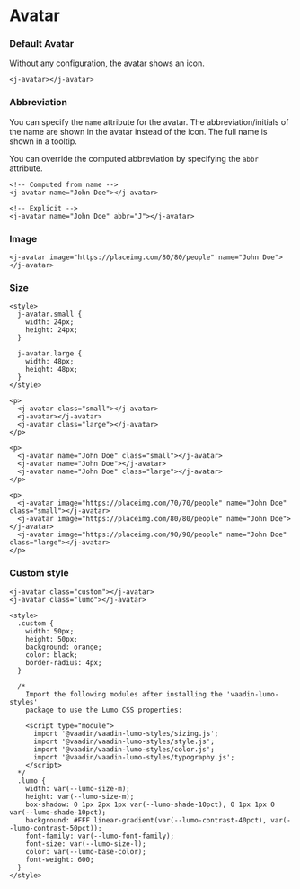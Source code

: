 # Avatar

### Default Avatar

Without any configuration, the avatar shows an icon.

```html,live
<j-avatar></j-avatar>
```

### Abbreviation

You can specify the `name` attribute for the avatar. The abbreviation/initials of the name are shown in the avatar instead of the icon. The full name is shown in a tooltip.

You can override the computed abbreviation by specifying the `abbr` attribute.

```html,live
<!-- Computed from name -->
<j-avatar name="John Doe"></j-avatar>

<!-- Explicit -->
<j-avatar name="John Doe" abbr="J"></j-avatar>
```

### Image

```html,live
<j-avatar image="https://placeimg.com/80/80/people" name="John Doe"></j-avatar>
```

### Size
```html,live
<style>
  j-avatar.small {
    width: 24px;
    height: 24px;
  }

  j-avatar.large {
    width: 48px;
    height: 48px;
  }
</style>

<p>
  <j-avatar class="small"></j-avatar>
  <j-avatar></j-avatar>
  <j-avatar class="large"></j-avatar>
</p>

<p>
  <j-avatar name="John Doe" class="small"></j-avatar>
  <j-avatar name="John Doe"></j-avatar>
  <j-avatar name="John Doe" class="large"></j-avatar>
</p>

<p>
  <j-avatar image="https://placeimg.com/70/70/people" name="John Doe" class="small"></j-avatar>
  <j-avatar image="https://placeimg.com/80/80/people" name="John Doe"></j-avatar>
  <j-avatar image="https://placeimg.com/90/90/people" name="John Doe" class="large"></j-avatar>
</p>
```

### Custom style
<script type="module">
  import '@vaadin/vaadin-lumo-styles/sizing.js';
</script>
```html,live
<j-avatar class="custom"></j-avatar>
<j-avatar class="lumo"></j-avatar>

<style>
  .custom {
    width: 50px;
    height: 50px;
    background: orange;
    color: black;
    border-radius: 4px;
  }

  /*
    Import the following modules after installing the 'vaadin-lumo-styles'
    package to use the Lumo CSS properties:

    <script type="module">
      import '@vaadin/vaadin-lumo-styles/sizing.js';
      import '@vaadin/vaadin-lumo-styles/style.js';
      import '@vaadin/vaadin-lumo-styles/color.js';
      import '@vaadin/vaadin-lumo-styles/typography.js';
    </script>
  */
  .lumo {
    width: var(--lumo-size-m);
    height: var(--lumo-size-m);
    box-shadow: 0 1px 2px 1px var(--lumo-shade-10pct), 0 1px 1px 0 var(--lumo-shade-10pct);
    background: #FFF linear-gradient(var(--lumo-contrast-40pct), var(--lumo-contrast-50pct));
    font-family: var(--lumo-font-family);
    font-size: var(--lumo-size-l);
    color: var(--lumo-base-color);
    font-weight: 600;
  }
</style>
```
